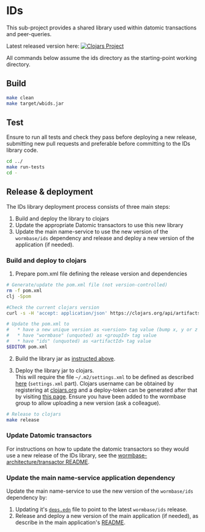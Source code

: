 IDs
===

This sub-project provides a shared library used within datomic transactions and peer-queries.

Latest released version here:
[![Clojars Project](https://img.shields.io/clojars/v/wormbase/ids.svg)](https://clojars.org/wormbase/ids)

All commands below assume the ids directory as the starting-point working directory.

## Build
```bash
make clean
make target/wbids.jar
```

## Test
Ensure to run all tests and check they pass before deploying a new release, submitting new pull requests
and preferable before committing to the IDs library code.
```bash
cd ../
make run-tests
cd -
```

## Release & deployment
The IDs library deployment process consists of three main steps:
1. Build and deploy the library to clojars
2. Update the appropriate Datomic transactors to use this new library
3. Update the main name-service to use the new version of the `wormbase/ids` dependency
    and release and deploy a new version of the application (if needed).

### Build and deploy to clojars

1. Prepare pom.xml file defining the release version and dependencies
```bash
# Generate/update the pom.xml file (not version-controlled)
rm -f pom.xml
clj -Spom

#Check the current clojars version
curl -s -H 'accept: application/json' https://clojars.org/api/artifacts/wormbase/ids | jq .latest_version

# Update the pom.xml to
#   * have a new unique version as <version> tag value (bump x, y or z release nr from current version)
#   * have "wormbase" (unquoted) as <groupId> tag value
#   * have "ids" (unquoted) as <artifactId> tag value
$EDITOR pom.xml
```

2. Build the library jar as [instructed above](#build).

3. Deploy the library jar to clojars.  
    This will require the file `~/.m2/settings.xml` to be defined as described [here](https://github.com/clojars/clojars-web/wiki/pushing#maven) (`settings.xml` part).
    Clojars username can be obtained by registering at [clojars.org](https://clojars.org)
    and a deploy-token can be generated after that by visiting [this page](https://clojars.org/tokens).
    Ensure you have been added to the wormbase group to allow uploading a new version (ask a colleague).
```bash
# Release to clojars
make release
```

### Update Datomic transactors
For instructions on how to update the datomic transactors
so they would use a new release of the IDs library,
see the [wormbase-architecture/transactor README](https://github.com/WormBase/wormbase-architecture/tree/develop/transactor#rolling-updates-change-set).

### Update the main name-service application dependency
Update the main name-service to use the new version of the `wormbase/ids` dependency by:
 1. Updating it's [`deps.edn`](../deps.edn) file to point to the latest `wormbase/ids` release.
 2. Release and deploy a new version of the main application (if needed),
    as describe in the main application's [README](../README.md#deploying-application).
